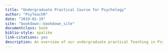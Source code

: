 ```yaml
--- 
title: "Undergraduate Practical Course for Psychology"
author: "PsyTeachR"
date: "2019-01-19"
site: "bookdown::bookdown_site"
documentclass: book
biblio-style: apalike
link-citations: yes
description: An overview of our undergraduate practical Teaching in Psychology using R and the Tidyverse for reproducible data analysis and open educational practices and in our pedadogical approach
---
```


